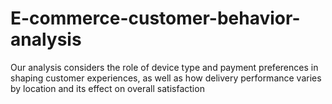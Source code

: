 # E-commerce-customer-behavior-analysis
Our analysis  considers the role of device type and payment preferences in shaping customer experiences, as well as how delivery performance varies by location and its effect on overall satisfaction
